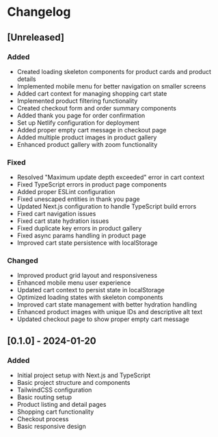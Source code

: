 # Changelog

## [Unreleased]

### Added
- Created loading skeleton components for product cards and product details
- Implemented mobile menu for better navigation on smaller screens
- Added cart context for managing shopping cart state
- Implemented product filtering functionality
- Created checkout form and order summary components
- Added thank you page for order confirmation
- Set up Netlify configuration for deployment
- Added proper empty cart message in checkout page
- Added multiple product images in product gallery
- Enhanced product gallery with zoom functionality

### Fixed
- Resolved "Maximum update depth exceeded" error in cart context
- Fixed TypeScript errors in product page components
- Added proper ESLint configuration
- Fixed unescaped entities in thank you page
- Updated Next.js configuration to handle TypeScript build errors
- Fixed cart navigation issues
- Fixed cart state hydration issues
- Fixed duplicate key errors in product gallery
- Fixed async params handling in product page
- Improved cart state persistence with localStorage

### Changed
- Improved product grid layout and responsiveness
- Enhanced mobile menu user experience
- Updated cart context to persist state in localStorage
- Optimized loading states with skeleton components
- Improved cart state management with better hydration handling
- Enhanced product images with unique IDs and descriptive alt text
- Updated checkout page to show proper empty cart message

## [0.1.0] - 2024-01-20

### Added
- Initial project setup with Next.js and TypeScript
- Basic project structure and components
- TailwindCSS configuration
- Basic routing setup
- Product listing and detail pages
- Shopping cart functionality
- Checkout process
- Basic responsive design 